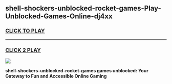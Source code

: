 
## shell-shockers-unblocked-rocket-games-Play-Unblocked-Games-Online-dj4xx
<h3>
<a href="https://premium76.site?title=shell-shockers-unblocked-rocket-games&ref=25A">CLICK TO PLAY</a></h3>
<hr>

<h3>
<a href="https://premium76.site?title=shell-shockers-unblocked-rocket-games&ref=25A">CLICK 2 PLAY</a>
  
</h3>

<a href="https://premium76.site?title=shell-shockers-unblocked-rocket-games&ref=25A"><img src="https://clearcache.store/games.png"></a>


**shell-shockers-unblocked-rocket-games games unblocked: Your Gateway to Fun and Accessible Online Gaming**
